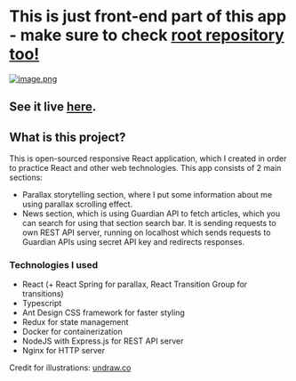 # This is just front-end part of this app - make sure to check [root repository too!](https://github.com/peterslany/react-sample-rest)
[![image.png](https://i.postimg.cc/mDdbxZY4/image.png)](https://react-sample-app.netlify.app/)
## See it live [here](https://react-sample-app.netlify.app/).

## What is this project?

This is open-sourced responsive React application, which I created in order to practice React and other web technologies.
This app consists of 2 main sections:

 - Parallax storytelling section, where I put some information about me using parallax scrolling effect.
 - News section, which is using Guardian API to fetch articles, which you can search for using that section search bar. It is sending requests to own REST API server, running on localhost which sends requests to Guardian APIs using secret API key and redirects responses.
 
 ### Technologies I used

  -  React (+ React Spring for parallax, React Transition Group for transitions)
  -  Typescript
  -  Ant Design CSS framework for faster styling
  -  Redux for state management
  -  Docker for containerization
  -  NodeJS with Express.js for REST API server
  -  Nginx for HTTP server


Credit for illustrations: [undraw.co](https://undraw.co)
